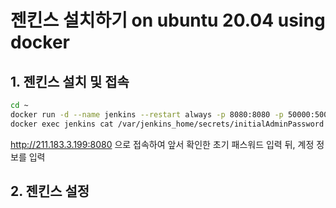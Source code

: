 # 젠킨스 설치하기 on ubuntu 20.04 using docker
## 1. 젠킨스 설치 및 접속
```bash
cd ~
docker run -d --name jenkins --restart always -p 8080:8080 -p 50000:50000 -v jenkins_home:/var/jenkins_home jenkins/jenkins:lts-jdk11
docker exec jenkins cat /var/jenkins_home/secrets/initialAdminPassword   # 초기 패스워드 확인
```
http://211.183.3.199:8080 으로 접속하여 앞서 확인한 초기 패스워드 입력 뒤, 계정 정보를 입력

## 2. 젠킨스 설정

